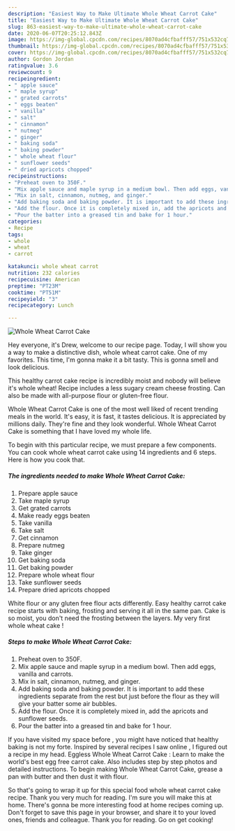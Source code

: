 ```yaml
---
description: "Easiest Way to Make Ultimate Whole Wheat Carrot Cake"
title: "Easiest Way to Make Ultimate Whole Wheat Carrot Cake"
slug: 863-easiest-way-to-make-ultimate-whole-wheat-carrot-cake
date: 2020-06-07T20:25:12.843Z
image: https://img-global.cpcdn.com/recipes/8070ad4cfbafff57/751x532cq70/whole-wheat-carrot-cake-recipe-main-photo.jpg
thumbnail: https://img-global.cpcdn.com/recipes/8070ad4cfbafff57/751x532cq70/whole-wheat-carrot-cake-recipe-main-photo.jpg
cover: https://img-global.cpcdn.com/recipes/8070ad4cfbafff57/751x532cq70/whole-wheat-carrot-cake-recipe-main-photo.jpg
author: Gordon Jordan
ratingvalue: 3.6
reviewcount: 9
recipeingredient:
- " apple sauce"
- " maple syrup"
- " grated carrots"
- " eggs beaten"
- " vanilla"
- " salt"
- " cinnamon"
- " nutmeg"
- " ginger"
- " baking soda"
- " baking powder"
- " whole wheat flour"
- " sunflower seeds"
- " dried apricots chopped"
recipeinstructions:
- "Preheat oven to 350F."
- "Mix apple sauce and maple syrup in a medium bowl. Then add eggs, vanilla and carrots."
- "Mix in salt, cinnamon, nutmeg, and ginger."
- "Add baking soda and baking powder. It is important to add these ingredients separate from the rest but just before the flour as they will give your batter some air bubbles."
- "Add the flour. Once it is completely mixed in, add the apricots and sunflower seeds."
- "Pour the batter into a greased tin and bake for 1 hour."
categories:
- Recipe
tags:
- whole
- wheat
- carrot

katakunci: whole wheat carrot 
nutrition: 232 calories
recipecuisine: American
preptime: "PT23M"
cooktime: "PT51M"
recipeyield: "3"
recipecategory: Lunch

---
```



![Whole Wheat Carrot Cake](https://img-global.cpcdn.com/recipes/8070ad4cfbafff57/751x532cq70/whole-wheat-carrot-cake-recipe-main-photo.jpg)

Hey everyone, it's Drew, welcome to our recipe page. Today, I will show you a way to make a distinctive dish, whole wheat carrot cake. One of my favorites. This time, I'm gonna make it a bit tasty. This is gonna smell and look delicious.

This healthy carrot cake recipe is incredibly moist and nobody will believe it&#39;s whole wheat! Recipe includes a less sugary cream cheese frosting. Can also be made with all-purpose flour or gluten-free flour.

Whole Wheat Carrot Cake is one of the most well liked of recent trending meals in the world. It's easy, it is fast, it tastes delicious. It is appreciated by millions daily. They're fine and they look wonderful. Whole Wheat Carrot Cake is something that I have loved my whole life.


To begin with this particular recipe, we must prepare a few components. You can cook whole wheat carrot cake using 14 ingredients and 6 steps. Here is how you cook that.

<!--inarticleads1-->

##### The ingredients needed to make Whole Wheat Carrot Cake:

1. Prepare  apple sauce
1. Take  maple syrup
1. Get  grated carrots
1. Make ready  eggs beaten
1. Take  vanilla
1. Take  salt
1. Get  cinnamon
1. Prepare  nutmeg
1. Take  ginger
1. Get  baking soda
1. Get  baking powder
1. Prepare  whole wheat flour
1. Take  sunflower seeds
1. Prepare  dried apricots chopped


White flour or any gluten free flour acts differently. Easy healthy carrot cake recipe starts with baking, frosting and serving it all in the same pan. Cake is so moist, you don&#39;t need the frosting between the layers. My very first whole wheat cake ! 

<!--inarticleads2-->

##### Steps to make Whole Wheat Carrot Cake:

1. Preheat oven to 350F.
1. Mix apple sauce and maple syrup in a medium bowl. Then add eggs, vanilla and carrots.
1. Mix in salt, cinnamon, nutmeg, and ginger.
1. Add baking soda and baking powder. It is important to add these ingredients separate from the rest but just before the flour as they will give your batter some air bubbles.
1. Add the flour. Once it is completely mixed in, add the apricots and sunflower seeds.
1. Pour the batter into a greased tin and bake for 1 hour.


If you have visited my space before , you might have noticed that healthy baking is not my forte. Inspired by several recipes I saw online , I figured out a recipe in my head. Eggless Whole Wheat Carrot Cake : Learn to make the world&#39;s best egg free carrot cake. Also includes step by step photos and detailed instructions. To begin making Whole Wheat Carrot Cake, grease a pan with butter and then dust it with flour. 

So that's going to wrap it up for this special food whole wheat carrot cake recipe. Thank you very much for reading. I'm sure you will make this at home. There's gonna be more interesting food at home recipes coming up. Don't forget to save this page in your browser, and share it to your loved ones, friends and colleague. Thank you for reading. Go on get cooking!
